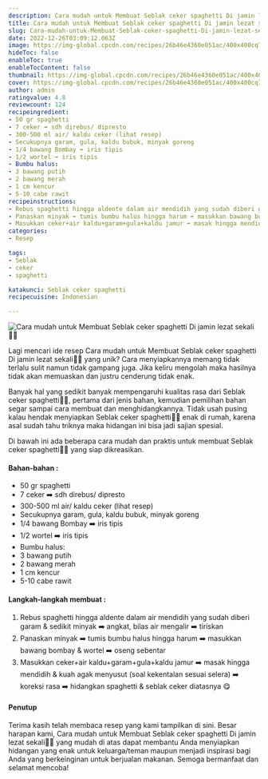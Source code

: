 ```yaml
---
description: Cara mudah untuk Membuat Seblak ceker spaghetti Di jamin lezat sekali"
title: Cara mudah untuk Membuat Seblak ceker spaghetti Di jamin lezat sekali
slug: Cara-mudah-untuk-Membuat-Seblak-ceker-spaghetti-Di-jamin-lezat-sekali
date: 2022-12-26T03:09:12.063Z
image: https://img-global.cpcdn.com/recipes/26b46e4360e051ac/400x400cq70/photo.jpg
hideToc: false
enableToc: true
enableTocContent: false
thumbnail: https://img-global.cpcdn.com/recipes/26b46e4360e051ac/400x400cq70/photo.jpg
cover: https://img-global.cpcdn.com/recipes/26b46e4360e051ac/400x400cq70/photo.jpg
author: admin
ratingvalue: 4.8
reviewcount: 124
recipeingredient:
- 50 gr spaghetti
- 7 ceker ➡️ sdh direbus/ dipresto
- 300-500 ml air/ kaldu ceker (lihat resep)
- Secukupnya garam, gula, kaldu bubuk, minyak goreng
- 1/4 bawang Bombay ➡️ iris tipis
- 1/2 wortel ➡️ iris tipis
- Bumbu halus:
- 3 bawang putih
- 2 bawang merah
- 1 cm kencur
- 5-10 cabe rawit
recipeinstructions:
- Rebus spaghetti hingga aldente dalam air mendidih yang sudah diberi garam & sedikit minyak ➡️ angkat, bilas air mengalir ➡️ tiriskan
- Panaskan minyak ➡️ tumis bumbu halus hingga harum ➡️ masukkan bawang bombay & wortel ➡️ oseng sebentar
- Masukkan ceker+air kaldu+garam+gula+kaldu jamur ➡️ masak hingga mendidih & kuah agak menyusut (soal kekentalan sesuai selera) ➡️ koreksi rasa ➡️ hidangkan spaghetti & seblak ceker diatasnya 😋
categories:
- Resep

tags:
- Seblak
- ceker
- spaghetti

katakunci: Seblak ceker spaghetti
recipecuisine: Indonesian

---
```


![Cara mudah untuk Membuat Seblak ceker spaghetti Di jamin lezat sekali👩‍🍳](https://img-global.cpcdn.com/recipes/26b46e4360e051ac/400x400cq70/photo.jpg)

Lagi mencari ide resep Cara mudah untuk Membuat Seblak ceker spaghetti Di jamin lezat sekali👩‍🍳 yang unik? Cara menyiapkannya memang tidak terlalu sulit namun tidak gampang juga. Jika keliru mengolah maka hasilnya tidak akan memuaskan dan justru cenderung tidak enak.

Banyak hal yang sedikit banyak mempengaruhi kualitas rasa dari Seblak ceker spaghetti👩‍🍳, pertama dari jenis bahan, kemudian pemilihan bahan segar sampai cara membuat dan menghidangkannya. Tidak usah pusing kalau hendak menyiapkan Seblak ceker spaghetti👩‍🍳 enak di rumah, karena asal sudah tahu triknya maka hidangan ini bisa jadi sajian spesial.

Di bawah ini ada beberapa cara mudah dan praktis untuk membuat Seblak ceker spaghetti👩‍🍳 yang siap dikreasikan.

<!--inarticleads1-->

#### Bahan-bahan :

- 50 gr spaghetti
- 7 ceker ➡️ sdh direbus/ dipresto
- 300-500 ml air/ kaldu ceker (lihat resep)
- Secukupnya garam, gula, kaldu bubuk, minyak goreng
- 1/4 bawang Bombay ➡️ iris tipis
- 1/2 wortel ➡️ iris tipis
- Bumbu halus:
- 3 bawang putih
- 2 bawang merah
- 1 cm kencur
- 5-10 cabe rawit

<!--inarticleads2-->

#### Langkah-langkah membuat :

1. Rebus spaghetti hingga aldente dalam air mendidih yang sudah diberi garam & sedikit minyak ➡️ angkat, bilas air mengalir ➡️ tiriskan
1. Panaskan minyak ➡️ tumis bumbu halus hingga harum ➡️ masukkan bawang bombay & wortel ➡️ oseng sebentar
1. Masukkan ceker+air kaldu+garam+gula+kaldu jamur ➡️ masak hingga mendidih & kuah agak menyusut (soal kekentalan sesuai selera) ➡️ koreksi rasa ➡️ hidangkan spaghetti & seblak ceker diatasnya 😋

#### Penutup

Terima kasih telah membaca resep yang kami tampilkan di sini. Besar harapan kami, Cara mudah untuk Membuat Seblak ceker spaghetti Di jamin lezat sekali👩‍🍳 yang mudah di atas dapat membantu Anda menyiapkan hidangan yang enak untuk keluarga/teman maupun menjadi inspirasi bagi Anda yang berkeinginan untuk berjualan makanan. Semoga bermanfaat dan selamat mencoba!